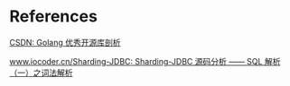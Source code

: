 



# References
[CSDN: Golang 优秀开源库剖析](https://blog.csdn.net/erlib/article/details/50205951)<br/>

[www.iocoder.cn/Sharding-JDBC: Sharding-JDBC 源码分析 —— SQL 解析（一）之词法解析](http://www.iocoder.cn/Sharding-JDBC/sql-parse-1/)<br/>

[]()<br/>

[]()<br/>

[]()<br/>

[]()<br/>

[]()<br/>
